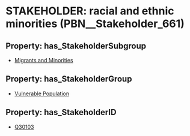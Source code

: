 # STAKEHOLDER: __racial and ethnic minorities__ (PBN__Stakeholder_661)

## Property: has_StakeholderSubgroup

* [Migrants and Minorities](PBN__StakeholderSubgroup_111)

## Property: has_StakeholderGroup

* [Vulnerable Population](PBN__StakeholderGroup_6)

## Property: has_StakeholderID

* [Q30103](Q30103)

